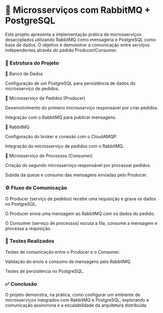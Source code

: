# 🚀 Microsserviços com RabbitMQ + PostgreSQL

Este projeto apresenta a implementação prática de microsserviços desacoplados utilizando RabbitMQ como mensageria e PostgreSQL como base de dados. O objetivo é demonstrar a comunicação entre serviços independentes através do padrão Producer/Consumer.

### 📌 Estrutura do Projeto

🔹 Banco de Dados

Configuração de um PostgreSQL para persistência de dados do microsserviço de pedidos.

🔹 Microsserviço de Pedidos (Producer)

Desenvolvimento do primeiro microsserviço responsável por criar pedidos.

Integração com o RabbitMQ para publicar mensagens.

🔹 RabbitMQ

Configuração do broker e conexão com o CloudAMQP.

Integração do microsserviço de pedidos com o RabbitMQ.

🔹 Microsserviço de Processos (Consumer)

Criação do segundo microsserviço responsável por processar pedidos.

Subida da queue e consumo das mensagens enviadas pelo Producer.

### ⚙️ Fluxo de Comunicação

O Producer (serviço de pedidos) recebe uma requisição e grava os dados no PostgreSQL.

O Producer envia uma mensagem ao RabbitMQ com os dados do pedido.

O Consumer (serviço de processos) escuta a fila, consome a mensagem e processa a requisição.

### 🧪 Testes Realizados

Testes de comunicação entre o Producer e o Consumer.

Validação do envio e consumo de mensagens pelo RabbitMQ.

Testes de persistência no PostgreSQL.

### ✅ Conclusão

O projeto demonstra, na prática, como configurar um ambiente de microsserviços integrados com RabbitMQ e PostgreSQL, explorando a comunicação assíncrona e a escalabilidade da arquitetura distribuída.
